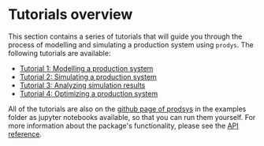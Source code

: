 # Tutorials overview

This section contains a series of tutorials that will guide you through the process of modelling and simulating a production system using `prodys`. The following tutorials are available:

- [Tutorial 1: Modelling a production system](tutorial_1_modelling_a_production_system.md)
- [Tutorial 2: Simulating a production system](tutorial_2_simulating_a_production_system.md)
- [Tutorial 3: Analyzing simulation results](tutorial_3_analyzing_simulation_results.md)
- [Tutorial 4: Optimizing a production system](tutorial_4_optimizing_a_production_system.md)

All of the tutorials are also on the [github page of prodsys](https://github.com/sdm4fzi/prodsys) in the examples folder as jupyter notebooks available, so that you can run them yourself.
For more information about the package's functionality, please see the [API reference](../API_reference/API_reference_0_overview.md).
